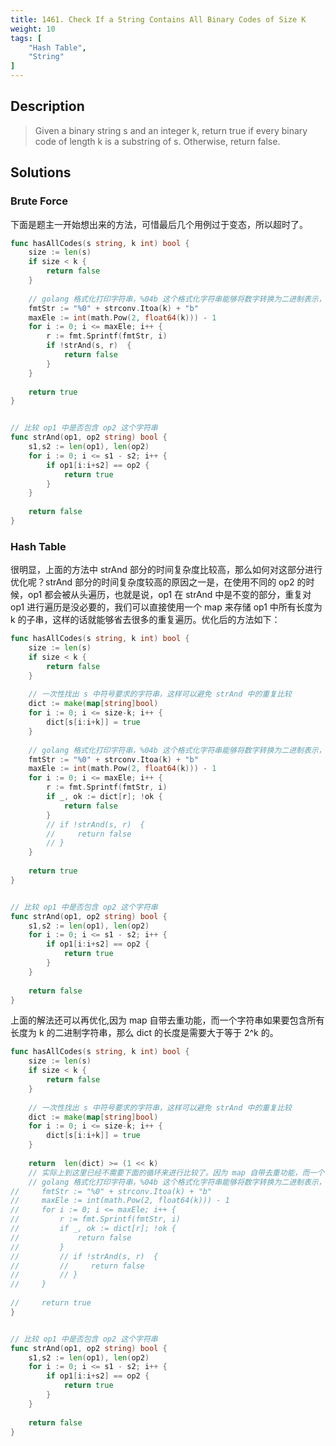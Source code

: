 ```yaml
---
title: 1461. Check If a String Contains All Binary Codes of Size K
weight: 10
tags: [
	"Hash Table",
	"String"
]
---
```

## Description
> Given a binary string s and an integer k, return true if every binary code of length k is a substring of s. Otherwise, return false.

## Solutions

### Brute Force
下面是题主一开始想出来的方法，可惜最后几个用例过于变态，所以超时了。
```go
func hasAllCodes(s string, k int) bool {
    size := len(s)
    if size < k {
        return false
    }
    
    // golang 格式化打印字符串，%04b 这个格式化字符串能够将数字转换为二进制表示，并且当表示字符串长度小于 4 时，能够自动在前面增加 0 作为 padding。
    fmtStr := "%0" + strconv.Itoa(k) + "b"
    maxEle := int(math.Pow(2, float64(k))) - 1
    for i := 0; i <= maxEle; i++ {
        r := fmt.Sprintf(fmtStr, i)
        if !strAnd(s, r)  {
            return false
        }
    }
    
    return true
}


// 比较 op1 中是否包含 op2 这个字符串
func strAnd(op1, op2 string) bool {
    s1,s2 := len(op1), len(op2)
    for i := 0; i <= s1 - s2; i++ {
        if op1[i:i+s2] == op2 {
            return true
        }
    }
    
    return false
}
```

### Hash Table
很明显，上面的方法中 strAnd 部分的时间复杂度比较高，那么如何对这部分进行优化呢？strAnd 部分的时间复杂度较高的原因之一是，在使用不同的 op2 的时候，op1 都会被从头遍历，也就是说，op1 在 strAnd 中是不变的部分，重复对 op1 进行遍历是没必要的，我们可以直接使用一个 map 来存储 op1 中所有长度为 k 的子串，这样的话就能够省去很多的重复遍历。优化后的方法如下：
```go
func hasAllCodes(s string, k int) bool {
    size := len(s)
    if size < k {
        return false
    }
    
    // 一次性找出 s 中符号要求的字符串，这样可以避免 strAnd 中的重复比较
    dict := make(map[string]bool)
    for i := 0; i <= size-k; i++ {
        dict[s[i:i+k]] = true
    }
    
    // golang 格式化打印字符串，%04b 这个格式化字符串能够将数字转换为二进制表示，并且当表示字符串长度小于 4 时，能够自动在前面增加 0 作为 padding。
    fmtStr := "%0" + strconv.Itoa(k) + "b"
    maxEle := int(math.Pow(2, float64(k))) - 1
    for i := 0; i <= maxEle; i++ {
        r := fmt.Sprintf(fmtStr, i)
        if _, ok := dict[r]; !ok {
            return false
        }
        // if !strAnd(s, r)  {
        //     return false
        // }
    }
    
    return true
}


// 比较 op1 中是否包含 op2 这个字符串
func strAnd(op1, op2 string) bool {
    s1,s2 := len(op1), len(op2)
    for i := 0; i <= s1 - s2; i++ {
        if op1[i:i+s2] == op2 {
            return true
        }
    }
    
    return false
}
```

上面的解法还可以再优化,因为 map 自带去重功能，而一个字符串如果要包含所有长度为 k 的二进制字符串，那么 dict 的长度是需要大于等于 2^k 的。
```go
func hasAllCodes(s string, k int) bool {
    size := len(s)
    if size < k {
        return false
    }
    
    // 一次性找出 s 中符号要求的字符串，这样可以避免 strAnd 中的重复比较
    dict := make(map[string]bool)
    for i := 0; i <= size-k; i++ {
        dict[s[i:i+k]] = true
    }
    
    return  len(dict) >= (1 << k) 
    // 实际上到这里已经不需要下面的循环来进行比较了。因为 map 自带去重功能，而一个字符串如果要包含所有长度为 k 的二进制字符串，那么 dict 的长度是需要大于等于 2^k 的。
    // golang 格式化打印字符串，%04b 这个格式化字符串能够将数字转换为二进制表示，并且当表示字符串长度小于 4 时，能够自动在前面增加 0 作为 padding。
//     fmtStr := "%0" + strconv.Itoa(k) + "b"
//     maxEle := int(math.Pow(2, float64(k))) - 1
//     for i := 0; i <= maxEle; i++ {
//         r := fmt.Sprintf(fmtStr, i)
//         if _, ok := dict[r]; !ok {
//             return false
//         }
//         // if !strAnd(s, r)  {
//         //     return false
//         // }
//     }
    
//     return true
}


// 比较 op1 中是否包含 op2 这个字符串
func strAnd(op1, op2 string) bool {
    s1,s2 := len(op1), len(op2)
    for i := 0; i <= s1 - s2; i++ {
        if op1[i:i+s2] == op2 {
            return true
        }
    }
    
    return false
}
```
